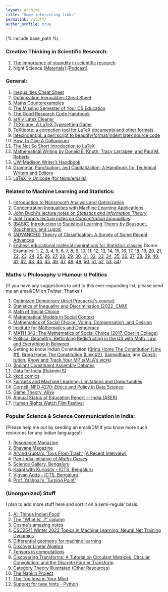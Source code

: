 ```yaml
---
layout: archive
title: "Some interesting links"
permalink: /stuff/
author_profile: true
---
```

{% include base_path %}

### Creative Thinking in Scientific Research:
1. [The importance of stupidity in scientific research](\files\importance_of_stupidity_in_research.pdf)
2. Night Science [[Materials]](https://www.night-science.org/) [[Podcast]](https://open.spotify.com/show/6berzd2rX6rpJQ6CPnbOtI)

### General:
1. [Inequalities Cheat Sheet](http://www.lkozma.net/inequalities_cheat_sheet/)
2. [Optimization Inequalities Cheat Sheet](https://fa.bianp.net/blog/2017/optimization-inequalities-cheatsheet/)
3. [Maths Counterexamples](https://www.mathcounterexamples.net/)
4. [The Missing Semester of Your CS Education](https://missing.csail.mit.edu/)
5. [The Good Research Code Handbook](https://goodresearch.dev/index.html)
6. [arXiv Latex Cleaner](https://github.com/google-research/arxiv-latex-cleaner)
7. [TE​Xnique: A LaTeX Typesetting Game](https://texnique.xyz/)
8. [TeXtidote: a correction tool for LaTeX documents and other formats](https://github.com/sylvainhalle/textidote)
9. [latexindent.pl: a perl script to beautify/format/indent latex source code](https://github.com/cmhughes/latexindent.pl)
10. [How To Give A Colloquium](\files\How_to_give_a_colloquium.pdf)
11. [The Not So Short Introduction to LaTeX](https://tobi.oetiker.ch/lshort/lshort.pdf)
12. [Mathematical Writing by Donald E. Knuth, Tracy Larrabee, and Paul M. Roberts](https://jmlr.csail.mit.edu/reviewing-papers/knuth_mathematical_writing.pdf)
13. [UW-Madison Writer’s Handbook](https://writing.wisc.edu/handbook/)
14. [Grammar, Punctuation, and Capitalization: A Handbook for Technical Writers and Editors](https://ntrs.nasa.gov/citations/19900017394)
15. [LaTeX -> Unicode (for texts/emails)](https://www.unicodeit.net/)

### Related to Machine Learning and Statistics:
1. [Introduction to Nonsmooth Analysis and Optimization](https://arxiv.org/abs/2001.00216)
2. [Concentration Inequalities with Machine Learning Applications](http://www.stat.ucla.edu/~ywu/research/documents/BOOKS/ConcentrationMachineLearning.pdf)
3. [John Duchi's lecture notes on _Statistics and Information Theory_](https://web.stanford.edu/class/stats311/lecture-notes.pdf)
4. [Joel Tropp's lecture notes on _Concentration Inequalities_](https://tropp.caltech.edu/notes/Tro21-Probability-High-LN-corr.pdf)
5. [(BASIC) Introduction to Statistical Learning Theory by Bousquet, Boucheron, and Lugosi](https://econ.upf.edu/~lugosi/mlss_slt.pdf)
6. [(ADVANCED) Theory of Classification: A Survey of Some Recent Advances](https://econ.upf.edu/~lugosi/esaimsurvey.pdf)
7. [Endless educational material inspirations for Statistics classes](https://www.tandfonline.com/loi/utas20) (Some Examples: [1](https://www.tandfonline.com/doi/abs/10.1198/0003130042836), [2](https://www.jstor.org/stable/2685844), [3](https://www.tandfonline.com/doi/full/10.1080/00031305.2020.1717620), [4](https://www.tandfonline.com/doi/full/10.1080/00031305.2019.1583913), [5](https://www.jstor.org/stable/2683975), [6](https://www.jstor.org/stable/2684491), [7](https://www.jstor.org/stable/2685679), [8](https://www.jstor.org/stable/2684602), [9](https://www.jstor.org/stable/2685208), [10](https://www.jstor.org/stable/2685173), [11](https://www.tandfonline.com/doi/abs/10.1080/00031305.1998.10480559), [12](https://www.jstor.org/stable/2684093), [13](https://www.jstor.org/stable/2685871), [14](https://www.jstor.org/stable/2683166), [15](https://www.tandfonline.com/doi/abs/10.1198/000313001300339897), [16](https://www.jstor.org/stable/2684568), [17](https://www.jstor.org/stable/2683942), [18](https://www.jstor.org/stable/2684511), [19](https://www.tandfonline.com/doi/abs/10.1080/00031305.2000.10474526), [20](https://www.jstor.org/stable/2683105), [21](https://www.jstor.org/stable/2685338), [22](https://www.jstor.org/stable/2684808), [23](https://www.tandfonline.com/doi/abs/10.1198/tast.2009.08210), [24](https://www.jstor.org/stable/2683704), [25](https://www.jstor.org/stable/2684811), [26](https://www.jstor.org/stable/2682899), [27](https://www.jstor.org/stable/2684616), [28](https://www.jstor.org/stable/2683247), [29](https://www.tandfonline.com/doi/abs/10.1198/000313001317098149), [30](https://www.jstor.org/stable/2685201), [31](https://www.jstor.org/stable/2685133), [32](https://www.tandfonline.com/doi/abs/10.1198/000313002753631330), [33](https://www.jstor.org/stable/2684655), [34](https://www.jstor.org/stable/2684655), [35](https://www.jstor.org/stable/2683467), [36](https://www.tandfonline.com/doi/abs/10.1198/0003130031630), [37](https://www.jstor.org/stable/2684922), [38](https://www.jstor.org/stable/2683222), [39](https://www.jstor.org/stable/2685328), [40](https://www.jstor.org/stable/2685031), [41](https://www.tandfonline.com/doi/abs/10.1198/tast.2010.09132), [42](https://www.jstor.org/stable/2684086), [43](https://www.tandfonline.com/doi/abs/10.1080/00031305.1998.10480530), [44](https://www.tandfonline.com/doi/abs/10.1198/0003130032413), [45](https://www.jstor.org/stable/2684309), [46](https://www.tandfonline.com/doi/abs/10.1198/tast.2009.08205), [47](https://www.tandfonline.com/doi/abs/10.1080/00031305.1997.10473959), [48](https://www.tandfonline.com/doi/full/10.1080/00031305.2015.1089789), [49](https://www.jstor.org/stable/2685084), [50](http://www.stat.columbia.edu/~gelman/research/published/asa_pvalues.pdf), [51](https://www.jstor.org/stable/2683253), [52](https://www.jstor.org/stable/2685212), [53](https://www.tandfonline.com/doi/abs/10.1198/tast.2010.09058), [54](https://www.tandfonline.com/doi/abs/10.1198/000313008X332421))

### Maths $\cup$ Philosophy $\cup$ Humour $\cup$ Politics
(If you have any suggestions to add to this ever-expanding list, please send me an email/DM on Twitter. Thanks!)
1. [Optimized Democracy (Ariel Procaccia's course)](https://sites.google.com/view/optdemocracy24)
2. [Statistics of Inequality and Discrimination (2022, CMU)](https://www.stat.cmu.edu/~cshalizi/ineq/22/)
3. [Math of Social Choice](https://sites.tufts.edu/socialchoice/)
4. [Mathematical Models in Social Context](https://sites.tufts.edu/models/)
5. [Mathematics of Social Choice: Voting, Compensation, and Division](https://www.google.com/books/edition/Mathematics_of_Social_Choice/dccBaphP1G4C?hl=en&gbpv=0)
6. [Institute for Mathematics and Democracy](https://mathematics-democracy-institute.org/education-resources/)
7. [MATH 342: The Mathematics of Social Choice (2017, Oberlin College)](https://www2.oberlin.edu/faculty/kwoods/math342.html)
8. [Political Geometry: Rethinking Redistricting in the US with Math, Law, and Everything In Between](https://mggg.org/gerrybook.html)
9. Getting to know Indian Constitution ([Bring Home The Constitution (Link #1)](https://www.youtube.com/playlist?list=PLD0K3mAIEYxfWmrxdp8McNBDwCDWI2URk), [Bring Home The Constitution (Link #2)](https://koodam.org/#primary), [Samvidhaan](https://www.youtube.com/watch?v=0U9KDQnIsNk), and [Consti-tution](https://www.newslaundry.com/consti-tuition), [Know and Track Your MP's/MLA's work](https://prsindia.org/))
10. [(Indian) Constituent Assembly Debates](https://www.constitutionofindia.net/constitution-assembly-debates/)
11. [Data for India (Rukmini S)](https://www.dataforindia.com/)
12. [xkcd comics](https://xkcd.com/)
13. [Fairness and Machine Learning: Limitations and Opportunities](https://fairmlbook.org/)
14. [Cornell INFO 4270: Ethics and Policy in Data Science](https://docs.google.com/document/d/1GV97qqvjQNvyM2I01vuRaAwHe9pQAZ9pbP7KkKveg1o/edit)
15. [Game Theory, Alive](https://homes.cs.washington.edu/~karlin/GameTheoryBook.pdf)
16. [Annual Status of Education Report -- India (ASER)](https://asercentre.org/)
17. [Human Rights Watch Film Festival](https://ff.hrw.org/)

### Popular Science & Science Communication in India:
(Please help me out by sending an email/DM if you know more such resources for any Indian languages!)
1. [Resonance Magazine](https://www.ias.ac.in/listing/issues/reso)
2. [Bhavana Magazine](https://bhavana.org.in/)
3. [Arvind Gupta's 'Toys From Trash'](http://arvindguptatoys.com/) [(A Recent Interview)](https://www.youtube.com/watch?v=1ZItgy0yKP0)
4. [Pan-India initiative of _Maths Circles_](https://www.icts.res.in/outreach/maths-circle-india)
5. [Science Gallery, Bengaluru](https://bengaluru.sciencegallery.com/)
6. [Kaapi with Kuriosity - ICTS, Bengaluru](https://www.icts.res.in/outreach/kaapi-with-kuriosity)
7. [Vigyan Adda - ICTS, Bengaluru](https://www.icts.res.in/outreach/vigyan-adda)
8. [Prof. Yashpal's 'Turning Point'](https://scroll.in/video/845070/watch-this-film-is-a-tribute-to-scientist-yash-pal-1926-2017-who-made-science-easy-for-children)

### (Unorganized) Stuff

I plan to add more stuff here and sort it on a semi-regular basis.

1. [All Things Indian Food](https://masalalab.in/)
2. [The "What Is...?" column](https://arminstraub.com/math/what-is-column)
3. [Cosma's amazing notes](http://bactra.org/notebooks/)
4. [CSC2541 Winter 2022 Topics in Machine Learning: Neural Net Training Dynamics](https://www.cs.toronto.edu/~rgrosse/courses/csc2541_2022/)
5. [Differential geometry for machine learning](https://metacademy.org/roadmaps/rgrosse/dgml)
6. [Discover Linear Algebra](https://people.cs.uchicago.edu/~laci/HANDOUTS/linalgbook.pdf)
7. [Tensors in computations](https://arxiv.org/abs/2106.08090)
8. [Discovering Transforms: A Tutorial on Circulant Matrices, Circular Convolution, and the Discrete Fourier Transform](https://arxiv.org/abs/1805.05533)
9. [Category Theory Illustrated](https://abuseofnotation.github.io/category-theory-illustrated/) ([Other Resources](https://github.com/prathyvsh/category-theory-resources))
10. [The Napkin Project](https://web.evanchen.cc/napkin.html)
11. [The Top Idea in Your Mind](https://paulgraham.com/top.html)
12. [Support for type hints - Python](https://docs.python.org/3/library/typing.html)

<!---
<details>
 <summary><b>(Unorganized) Stuff</b></summary>
</details>
--->

<!---
**Personal Library**
 
| Author | Title | Subject/Genre | Notes |
| ----------- | ----------- | ----------- | ----------- |
| Stern, Jessica and Berger, J.M. | ISIS - State of Terror | Politics |  |
| Jha, D.N. | The Myth of Holy Cow | History |  |
| Nasar, Sylvia | A Beautiful Mind | Biography |  |
| Farmelo, Graham | The Strangest Man | Biography |  |
| Schama, Simon | Belonging: The Story of Jews | History |  |
| Sobel, Dava | Longitude | Science History |  |
| Cathcart, Thomas & Klein, Daniel | Plato and Platypus Walk Into A Bar: Understanding Philosophy Through Jokes | Philosophy |  |
| Satrapi, Marjane | Persepolis | Memoir |  |
| Spiegelman, Art | Maus | Memoir |  |
| Weinberg, Steven | To Explain The World | Science History |  |
| Lahiri, Jhumpa | In Other Words | Non-fiction |  |
| Smith, Keri | Wreck This Journal | Journalling |  |
| Feynman, Richard | Surely You're Joking, Mr. Feynman | Memoir |  |
| Khetan, Ashish | Undercover | Political History |  |
| Rajan, Nalini | The Story of Secularism | History |  |
| Fry, Stephen | Mythos | Mythology |  |
| Sagan, Carl | Pale Blue Dot | Popular Science |  |
| Sainath, P. | Everybody Loves A Good Drought | Politics |  |
| Moore, Alan | Watchmen | Science-fiction |  |
| Morrison, Grant & Mahnke, Doug & Jones, J.G. | Final Crisis | Science-fiction |  |
| Herbert, Frank | Dune | Science-fiction |  |
| Weir, Andy | The Martian | Science-fiction |  |
| Hedayat, Sadegh | The Blind Owl | Fiction |  |
| Murakami, Haruki | The Wind Up Bird Chronicles | Fiction |  | 
| Pynchon, Thomas | Gravity's Rainbow | Historical Fiction |  |
| Rowling, J.K. | Harry Potter & The Prisoner Of Azkaban | Fantasy |  |
| Rowling, J.K. | Harry Potter & The Order of The Phoenix | Fantasy |  |
| Rowling, J.K. | Tales of Beedle the Bard | Fantasy |  |
| Tolkien, J.R.R. | The Hobbit | Fantasy |  |
| Tolkien, J.R.R. | The Lord of the Rings Trilogy | Fantasy |  |
| Tolkien, J.R.R. | Children of Hurin | Fantasy |  |
| Tolkien, J.R.R. | Silmarilion | Fantasy |  |
| Tolkien, J.R.R. | Unfinished Tales | Fantasy |  | 
| Tolkien, J.R.R. | The Legend of Sigurd and Gudrun | Fantasy |  |
| Paolini, Christopher | Eragon | Fantasy |  | 
| Rushdie, Salman | Midnight's Children | Fiction |  | 
| Lutgendorf, Philip | Tulsidas: The Epic of Rama Volume 1 | Fiction |  | 
| Funke, Cornelia | The Thief Lord | Fiction |  | 
| Zafón, Carlos Ruiz | The Shadow of the Wind | Fiction |  | 
| Singh, Khushwant | Train to Pakistan | Fiction |  |
| Tharoor, Shashi | The Great Indian Novel | Fiction |  |
| Wodehouse, P.G. | The Best of PG Wodehouse | Fiction |  |
| Wodehouse, P.G. | P G Wodehouse Collection Vol. I | Fiction | on Audible |
| Doyle, Arthur C. | Sherlock Holmes: The Definitive Collection | Fiction | on Audible |
| Sharma, Pandit Vishnu & Chandiramani, G.L. | Panchtantra | Fiction | on Audible |

> _More titles to be added soon..._


# Interesting papers, articles, blogs, books...

## Interesting Blogs on Machine Learning, Maths, and Computer Science

1. [Distill.pub](https://distill.pub)
2. https://blog.christianperone.com/page/3/
3. https://t.co/qvqNbaIXxR?amp=1
4. Entropic Flow: https://meisong541.github.io/
5. https://onionesquereality.wordpress.com/index-all-posts/
6. Inference.vc
7. Off the convex path
8. CalculatedContent
9. A Butterfly Valley
10. https://locuslab.github.io/
11. I'm a bandit - Bubeck
12. https://lilianweng.github.io/lil-log/
13. Francis Bach's blog
14. https://vincentherrmann.github.io/blog/wasserstein/
15. fa.bianp.net
16. http://blog.mrtz.org/2013/09/07/the-zen-of-gradient-descent.html
17. mloss.org - ML open source sorftware
18. Libres pensées d'un mathématicien ordinaire - http://djalil.chafai.net/blog/
19. https://rufflewind.com/2016-12-30/reverse-mode-automatic-differentiation
20. https://wiseodd.github.io/techblog/
21. http://www.physicsmeetsml.org
22. https://tuananhle.co.uk/notes/
23. https://timvieira.github.io/blog/
24. https://ajolicoeur.wordpress.com/adversarial-score-matching-and-consistent-sampling/
25. Understanding NTK: Rajat's Blog
26. Vene.ro: https://vene.ro/blog/mirror-descent.html
27. https://speechbrain.github.io/
28. preetum.nakkiran.org/misc/gauss
29. https://nhigham.com/category/what-is/
30. http://www.pokutta.com/blog/
31. https://nuit-blanche.blogspot.com

> More to be added.

### Problem Solving Techniques in Maths
1. tricki.org/article/Create_an_epsilon_of_room
2. tricki.org/article/Existence_proofs

> More to be added.

### Scientific computing:
1. netlib.org/misc/faq.html#2.1
2. netlib.org/bib/gams.html
3. solon.cma.univie.ac.at/glopt.html

> More to be added.

### Interesting blog on Compressed Sensing:
1. https://nuit-blanche.blogspot.com/search/label/grouptesting

> More to be added.

### Deep Learning & PyTorch
1. https://fleuret.org/dlc/

> More to be added.

--->

<!---
## Books (genre-wise)

> To be updated soon.

## Machine Learning and Deep Learning 

> To be updated soon.

## Computers and Computing

> To be updated soon.

## Geometric Deep Learning

> To be updated soon.

## Causal Inference-based Machine Learning

> To be updated soon.


## Interesting Links for GROUP THEORY

> To be updated soon.

-->

<!---
List of Books I own (/used to)

Academic
Analysis-I by Tao (with me)
Principles of Quantum Mechanics by R Shankar (with me)
BM Sharma - Optics, Mechanis I (with me)
Quantum Mechanics by J Sakurai (with me)
Lectures on Quantum Mechanics by Dirac (with me)
Intro to algorithms by T. Cormen (with me)
Power systems switchgear & protection (missing/left it somewhere deliberately)
Sadiku - Electrical Circuits (Missing/I left in Jamnagar)
Arfken & Weber - maths for scientists and engineers (missing)
A first book of Quantum field theory by A. Lahiri (missing)
Complex Variables (Cambridge) - Fokas and Albowitz (missing)
Classical Mechanics - PS Joag, NC Rana (Missing)
PRINCIPLES OF MATHEMATICAL Analysis - Rudin (with me)
Electrodynamics by J D Jackson (lost)
Signals and Systems by Oppenheim - with me
Data structures and algorithms in C - Mark Weiss (with me)
Understanding Machine Learning : From Theory to Algorithms (with me)
Matrix Analysis by Horn & Johnson (with me)
Analysis by It's History by E. Hairer & G. Wanner (with me, photocopy)
Mathematical Analysis (Functions of one variable) by Mariano Giaquinta & Giuseppe Modica - (with me, photocopy)
The Cauchy-Schwarz Masterclass by J. Michael Steele (with me)


Popular/Recreational Science
Six easy pieces by R Feynman (with me)
Skywatching (Fog City Press) (with me)
Feynman's Tips on Physics (with me)
What if? XKCD (with me)
The changing universe Big bang and after (new horizons publications) (with me)
The Magical Maze by Ian Stewart (with me)
Ruler & Compass by Andrew Sutton (with me) - Wooden Books Publication Series
Questions and Problems in School Physics by I.Tarasov and A. Tarasova (with me)
Mathematical Circles (Russian Experience) - lost
Does God Play Dice by Ian Stewart (with me)
Game, Set And Math by Ian Stewart (with me)
Things to make and do in the fourth dimension by Matt Parker (with me)
Through Two Doors at Once by Anil Ananthaswamy (with me)
Mathematics Magic & Mystery by Martin Gardner (with me)
The Nothing That Is Zero: A Natural History Of Zero by Robert Kaplan (with me)
One, Two, Three,... Infinity by George Gamow (with me)
The Creation Of The Universe by George Gamow (with me)
The Descent of Man by Charles Darwin (with me)
Short history of nearly everything (I have)
Feynman's Tips on Physics (I have)
For the Love of Physics by Walter Lewin (with me)
Science for everyone: Nature of Magnetism (with me)
relativity - the special and general theory by A Einstein (with me)
The Strange Theory of the Quantum by Banesh Hoffman (with me)
How To Solve It by George Polya (with me)
Problems in Physics by S. S. Krotov (Science for Everyone series) (with me)
What is Life? By Schrödinger (with me)
The Mathematical Mechanic by Mark Levi (with me)
Quantum Revolution I: The Breakthrough by G Venkatraman (with me)
Why Are Things The Way They Are? By G Venkatraman (with me)



Miscellaneous
Kaplan GRE book (with me, at home)
Princeton GRE Prep (with me)

-->
